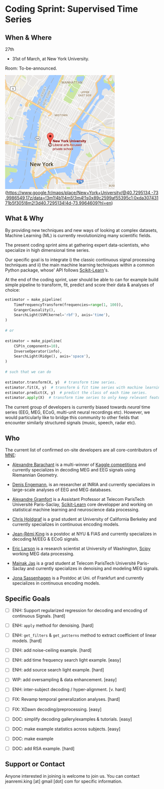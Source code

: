 # Coding Sprint: Supervised Time Series

## When & Where

27th
- 31st of March, at New York University.

Room: To-be-announced.

![alt text](map.png "NYU Map")(https://www.google.fr/maps/place/New+York+University/@40.7295134,-73.9986549,17z/data=!3m1!4b1!4m5!3m4!1s0x89c2599af55395c1:0xda30743171b5f305!8m2!3d40.7295134!4d-73.9964609?hl=en)


## What & Why

By providing new techniques and new ways of looking at complex datasets, Machine Learning (ML) is currently revolutionizing many scientific fields.

The present coding sprint aims at gathering expert data-scientists, who specialize in high dimensional time series.

Our specific goal is to integrate i) the classic continuous signal processing techniques and ii) the main machine learning techniques within a common Python package, whose' API follows [Scikit-Learn](http://scikit-learn.org)'s.

At the end of the coding sprint, user should be able to can for example build simple pipeline to transform, fit, predict and score their data & analyses of choice:

```python
estimator = make_pipeline(
    TimeFrequencyTransform(frequencies=range(1, 100)),
    GrangerCausality(),
    SearchLight(SVM(kernel='rbf'), axis='time'),
)

# or

estimator = make_pipeline(
    CSP(n_components=10),
    InverseOperator(info),
    SearchLight(Ridge(), axis='space'),
)

# such that we can do

estimator.transform(X, y)  # transform time series.
estimator.fit(X, y)  # transform & fit time series with machine learning algorithm.
estimator.predict(X, y)  # predict the class of each time series.
estimator.apply(X)  # transform time series to only keep relevant features.
```

The current group of developers is currently biased towards *neural* time series (EEG, MEG, ECoG, multi-unit neural recordings etc). However, we would particularly like to bridge this community to other fields that encounter similarly structured signals (music, speech, radar etc).

## Who

The current list of confirmed on-site developers are all core-contributors of [MNE](mne-tools.github.io):

- [Alexandre Barachant](http://alexandre.barachant.org) is a multi-winner of [Kaggle competitions](https://www.kaggle.com/alexandrebarachant) and currently specializes in decoding MEG and EEG signals using Riemannian Geometry.

- [Denis Engemann](http://www.denis-engemann.de), is an researcher at INRIA and currently specializes in large-scale analyses of EEG and MEG databases.

- [Alexandre Gramfort](http://alexandre.gramfort.net) is a Assistant Professor at Telecom ParisTech Université Paris-Saclay, [Scikit-Learn](http://scikit-learn.org) core developper and working on statistical machine learning and neuroscience data processing.

- [Chris Holdgraf](http://predictablynoisy.com/) is a grad student at University of California Berkeley and currently specializes in continuous encoding models.

- [Jean-Rémi King](https://sites.google.com/site/jeanremiking/) is a postdoc at NYU & FIAS and currently specializes in decoding M/EEG & ECoG signals.

- [Eric Larson](http://staff.washington.edu/larsoner/) is a research scientist at University of Washington, [Scipy](https://www.scipy.org/) working MEG data processing.

- [Mainak Jas](https://perso.telecom-paristech.fr/mjas/) is a grad student at Telecom ParisTech Université Paris-Saclay and currently specializes in denoising and modeling MEG signals.

- [Jona Sassenhagen](https://github.com/jona-sassenhagen) is a Postdoc at Uni. of Frankfurt and currently specializes in continuous encoding models.

## Specific Goals

- [ ] ENH: Support regularized regression for decoding and encoding of continuous Signals. [hard]

- [ ] ENH: `apply` method for denoising. [hard]

- [ ] ENH: `get_filters` & `get_patterns` method to extract coefficient of linear models. [hard]

- [ ] ENH: add noise-ceiling example. [hard]

- [ ] ENH: add time frequency search light example. [easy]

- [ ] ENH: add source search light example. [hard]

- [ ] WIP: add oversampling & data enhancement. [easy]

- [ ] ENH: inter-subject decoding / hyper-alignment. [v. hard]

- [ ] FIX: Revamp temporal generalization analyses. [hard]

- [ ] FIX: XDawn decoding/preprocessing. [easy]

- [ ] DOC: simplify decoding gallery/examples & tutorials. [easy]

- [ ] DOC: make example statistics across subjects. [easy]

- [ ] DOC: make example

- [ ] DOC: add RSA example. [hard]


## Support or Contact

Anyone interested in joining is welcome to join us. You can contact jeanremi.king [at] gmail [dot] com for specific information.
